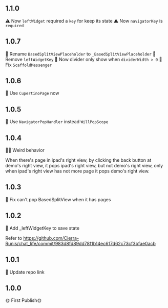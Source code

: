 ## 1.1.0

⚠️ Now `leftWidget` required a `key` for keep its state
⚠️ Now `navigatorKey` is `required`

## 1.0.7

📖 Rename `BasedSplitViewPlaceholder` to `_BasedSplitViewPlaceholder`
📖 Remove `leftWidgetKey`
📖 Now divider only show when `dividerWidth > 0`
🔧 Fix `ScaffoldMessenger`

## 1.0.6

📖 Use `CupertinoPage` now

## 1.0.5

🔧 Use `NavigatorPopHandler` instead `WillPopScope`

## 1.0.4

😵‍💫 Weird behavior

When there's page in ipad's right view, by clicking the back button at demo's right view, it pops ipad's right view, but not demo's right view, only when ipad's right view has not more page it pops demo's right view.

## 1.0.3

🔧 Fix can't pop BasedSplitView when it has pages

## 1.0.2

🔧 Add \_leftWidgetKey to save state

Refer to <https://github.com/Cierra-Runis/chat_life/commit/983d8fd89dd78f1b14ec617d62c73cf3bfae0acb>

## 1.0.1

📖 Update repo link

## 1.0.0

🌞 First Publish🌞

